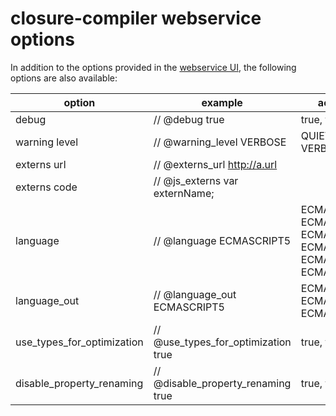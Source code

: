 # closure-compiler webservice options

<p>In addition to the options provided in the <a href="http://closure-compiler.appspot.com" rel="nofollow">webservice UI</a>, the following options are also available:</p>
<table>
<thead>
<tr>
<th><strong>option</strong></th>
<th><strong>example</strong></th>
<th><strong>accepted values</strong></th>
</tr>
</thead>
<tbody>
<tr>
<td>debug</td>
<td>// @debug true</td>
<td>true, false</td>
</tr>
<tr>
<td>warning level</td>
<td>// @warning_level VERBOSE</td>
<td>QUIET, DEFAULT, VERBOSE</td>
</tr>
<tr>
<td>externs url</td>
<td>// @externs_url <a href="http://a.url" rel="nofollow">http://a.url</a>
</td>
<td></td>
</tr>
<tr>
<td>externs code</td>
<td>// @js_externs var externName;</td>
<td></td>
</tr>
<tr>
<td>language</td>
<td>// @language ECMASCRIPT5</td>
<td>ECMASCRIPT3, ECMASCRIPT5, ECMASCRIPT5_STRICT, ECMASCRIPT_2015, ECMASCRIPT_2016, ECMASCRIPT_2017</td>
</tr>
<tr>
<td>language_out</td>
<td>// @language_out ECMASCRIPT5</td>
<td>ECMASCRIPT3, ECMASCRIPT5, ECMASCRIPT5_STRICT</td>
</tr>
<tr>
<td>use_types_for_optimization</td>
<td>// @use_types_for_optimization true</td>
<td>true, false</td>
</tr>
<tr>
<td>disable_property_renaming</td>
<td>// @disable_property_renaming true</td>
<td>true, false</td>
</tr>
</tbody>
</table>